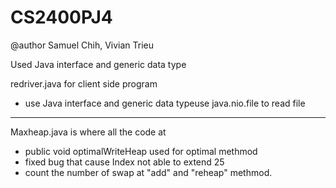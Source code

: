 # CS2400PJ4
@author Samuel Chih, Vivian Trieu

Used Java interface and generic data type

redriver.java for client side program
  * use Java interface and generic data typeuse java.nio.file to read file 
---

Maxheap.java is where all the code at
  * public void optimalWriteHeap used for optimal methmod
  * fixed bug that cause Index not able to extend 25
  * count the number of swap at "add" and "reheap" methmod.

